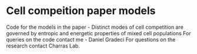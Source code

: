 # Cell compeition paper models 
Code for the models in the paper - Distinct modes of cell competition are governed by entropic and energetic properties of mixed cell populations
For queries on the code contact me - Daniel Gradeci
For questions on the research contact Charras Lab.
